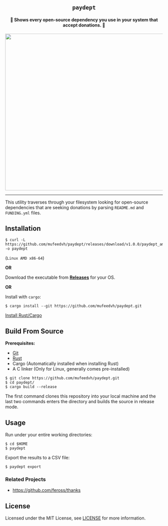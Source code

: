 <div align="center">
  <h2><code>paydept</code></h2>
  <h4>🙌 Shows every open-source dependency you use in your system that accept donations. 💝</h4>
  <img src="https://user-images.githubusercontent.com/26198477/156766025-d2a6a16a-8fd6-4d6f-b37f-1f9bedcb7a7f.png" height="500" width="700">
</div>

---

This utility traverses through your filesystem looking for open-source dependencies that are seeking donations by parsing `README.md` and `FUNDING.yml` files.

## Installation

```
$ curl -L https://github.com/mufeedvh/paydept/releases/download/v1.0.0/paydept_amd64 -o paydept
```

(`Linux AMD x86-64`)

**OR**

Download the executable from [**Releases**](https://github.com/mufeedvh/paydept/releases) for your OS.

**OR**

Install with `cargo`:

    $ cargo install --git https://github.com/mufeedvh/paydept.git
    
[Install Rust/Cargo](https://rust-lang.org/tools/install)

## Build From Source

**Prerequisites:**

* [Git](https://git-scm.org/downloads)
* [Rust](https://rust-lang.org/tools/install)
* Cargo (Automatically installed when installing Rust)
* A C linker (Only for Linux, generally comes pre-installed)

```
$ git clone https://github.com/mufeedvh/paydept.git
$ cd paydept/
$ cargo build --release
```

The first command clones this repository into your local machine and the last two commands enters the directory and builds the source in release mode.

## Usage

Run under your entire working directories:

    $ cd $HOME
    $ paydept
    
Export the results to a CSV file:

    $ paydept export
    
### Related Projects

- https://github.com/feross/thanks
    
## License

Licensed under the MIT License, see <a href="https://github.com/mufeedvh/pdfrip/blob/master/LICENSE">LICENSE</a> for more information.    
